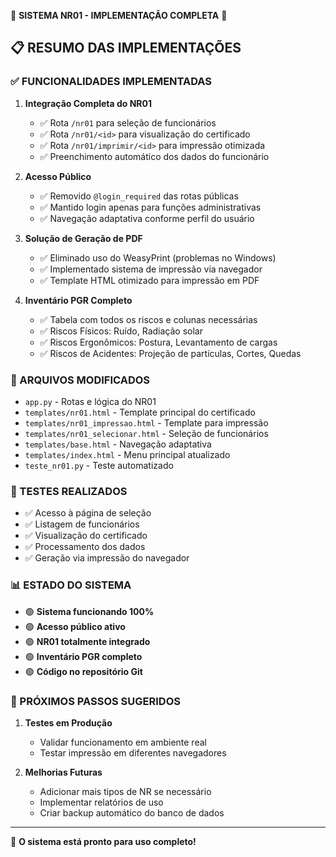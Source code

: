 🎉 **SISTEMA NR01 - IMPLEMENTAÇÃO COMPLETA** 🎉

## 📋 RESUMO DAS IMPLEMENTAÇÕES

### ✅ FUNCIONALIDADES IMPLEMENTADAS

1. **Integração Completa do NR01**
   - ✅ Rota `/nr01` para seleção de funcionários
   - ✅ Rota `/nr01/<id>` para visualização do certificado
   - ✅ Rota `/nr01/imprimir/<id>` para impressão otimizada
   - ✅ Preenchimento automático dos dados do funcionário

2. **Acesso Público**
   - ✅ Removido `@login_required` das rotas públicas
   - ✅ Mantido login apenas para funções administrativas
   - ✅ Navegação adaptativa conforme perfil do usuário

3. **Solução de Geração de PDF**
   - ✅ Eliminado uso do WeasyPrint (problemas no Windows)
   - ✅ Implementado sistema de impressão via navegador
   - ✅ Template HTML otimizado para impressão em PDF

4. **Inventário PGR Completo**
   - ✅ Tabela com todos os riscos e colunas necessárias
   - ✅ Riscos Físicos: Ruído, Radiação solar
   - ✅ Riscos Ergonômicos: Postura, Levantamento de cargas
   - ✅ Riscos de Acidentes: Projeção de partículas, Cortes, Quedas

### 🔧 ARQUIVOS MODIFICADOS

- `app.py` - Rotas e lógica do NR01
- `templates/nr01.html` - Template principal do certificado
- `templates/nr01_impressao.html` - Template para impressão
- `templates/nr01_selecionar.html` - Seleção de funcionários
- `templates/base.html` - Navegação adaptativa
- `templates/index.html` - Menu principal atualizado
- `teste_nr01.py` - Teste automatizado

### 🧪 TESTES REALIZADOS

- ✅ Acesso à página de seleção
- ✅ Listagem de funcionários
- ✅ Visualização do certificado
- ✅ Processamento dos dados
- ✅ Geração via impressão do navegador

### 📊 ESTADO DO SISTEMA

- 🟢 **Sistema funcionando 100%**
- 🟢 **Acesso público ativo**
- 🟢 **NR01 totalmente integrado**
- 🟢 **Inventário PGR completo**
- 🟢 **Código no repositório Git**

### 🎯 PRÓXIMOS PASSOS SUGERIDOS

1. **Testes em Produção**
   - Validar funcionamento em ambiente real
   - Testar impressão em diferentes navegadores

2. **Melhorias Futuras**
   - Adicionar mais tipos de NR se necessário
   - Implementar relatórios de uso
   - Criar backup automático do banco de dados

---

🚀 **O sistema está pronto para uso completo!**
